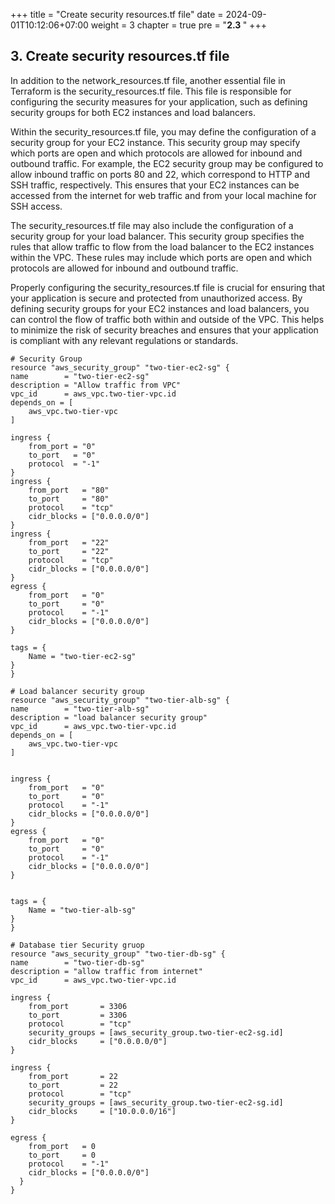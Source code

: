 +++
title = "Create security resources.tf file"
date = 2024-09-01T10:12:06+07:00
weight = 3
chapter = true
pre = "<b>2.3 </b>"
+++
## 3. Create security resources.tf file
In addition to the network_resources.tf file, another essential file in Terraform is the security_resources.tf file. This file is responsible for configuring the security measures for your application, such as defining security groups for both EC2 instances and load balancers.

Within the security_resources.tf file, you may define the configuration of a security group for your EC2 instance. This security group may specify which ports are open and which protocols are allowed for inbound and outbound traffic. For example, the EC2 security group may be configured to allow inbound traffic on ports 80 and 22, which correspond to HTTP and SSH traffic, respectively. This ensures that your EC2 instances can be accessed from the internet for web traffic and from your local machine for SSH access.

The security_resources.tf file may also include the configuration of a security group for your load balancer. This security group specifies the rules that allow traffic to flow from the load balancer to the EC2 instances within the VPC. These rules may include which ports are open and which protocols are allowed for inbound and outbound traffic.

Properly configuring the security_resources.tf file is crucial for ensuring that your application is secure and protected from unauthorized access. By defining security groups for your EC2 instances and load balancers, you can control the flow of traffic both within and outside of the VPC. This helps to minimize the risk of security breaches and ensures that your application is compliant with any relevant regulations or standards.

    # Security Group
    resource "aws_security_group" "two-tier-ec2-sg" {
    name        = "two-tier-ec2-sg"
    description = "Allow traffic from VPC"
    vpc_id      = aws_vpc.two-tier-vpc.id
    depends_on = [
        aws_vpc.two-tier-vpc
    ]

    ingress {
        from_port = "0"
        to_port   = "0"
        protocol  = "-1"
    }
    ingress {
        from_port   = "80"
        to_port     = "80"
        protocol    = "tcp"
        cidr_blocks = ["0.0.0.0/0"]
    }
    ingress {
        from_port   = "22"
        to_port     = "22"
        protocol    = "tcp"
        cidr_blocks = ["0.0.0.0/0"]
    }
    egress {
        from_port   = "0"
        to_port     = "0"
        protocol    = "-1"
        cidr_blocks = ["0.0.0.0/0"]
    }

    tags = {
        Name = "two-tier-ec2-sg"
    }
    }

    # Load balancer security group
    resource "aws_security_group" "two-tier-alb-sg" {
    name        = "two-tier-alb-sg"
    description = "load balancer security group"
    vpc_id      = aws_vpc.two-tier-vpc.id
    depends_on = [
        aws_vpc.two-tier-vpc
    ]


    ingress {
        from_port   = "0"
        to_port     = "0"
        protocol    = "-1"
        cidr_blocks = ["0.0.0.0/0"]
    }
    egress {
        from_port   = "0"
        to_port     = "0"
        protocol    = "-1"
        cidr_blocks = ["0.0.0.0/0"]
    }


    tags = {
        Name = "two-tier-alb-sg"
    }
    }

    # Database tier Security gruop
    resource "aws_security_group" "two-tier-db-sg" {
    name        = "two-tier-db-sg"
    description = "allow traffic from internet"
    vpc_id      = aws_vpc.two-tier-vpc.id

    ingress {
        from_port       = 3306
        to_port         = 3306
        protocol        = "tcp"
        security_groups = [aws_security_group.two-tier-ec2-sg.id]
        cidr_blocks     = ["0.0.0.0/0"]
    }

    ingress {
        from_port       = 22
        to_port         = 22
        protocol        = "tcp"
        security_groups = [aws_security_group.two-tier-ec2-sg.id]
        cidr_blocks     = ["10.0.0.0/16"]
    }

    egress {
        from_port   = 0
        to_port     = 0
        protocol    = "-1"
        cidr_blocks = ["0.0.0.0/0"]
      }
    }

